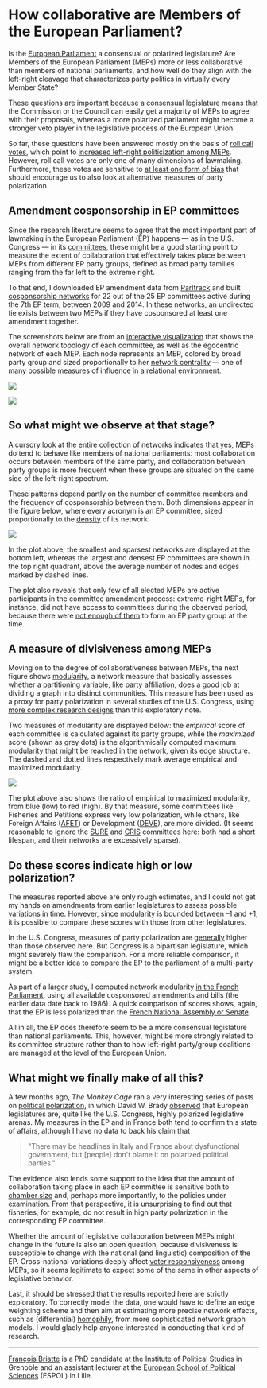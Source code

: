 # How collaborative are Members of the European Parliament?

Is the [European Parliament][ep] a consensual or polarized legislature? Are Members of the European Parliament (MEPs) more or less collaborative than members of national parliaments, and how well do they align with the left-right cleavage that characterizes party politics in virtually every Member State?

These questions are important because a consensual legislature means that the Commission or the Council can easily get a majority of MEPs to agree with their proposals, whereas a more polarized parliament might become a stronger veto player in the legislative process of the European Union.

So far, these questions have been answered mostly on the basis of [roll call votes][votewatch], which point to [increased left-right politicization among MEPs][hix-et-al]. However, roll call votes are only one of many dimensions of lawmaking. Furthermore, these votes are sensitive to [at least one form of bias][rcv] that should encourage us to also look at alternative measures of party polarization.

## Amendment cosponsorship in EP committees

Since the research literature seems to agree that the most important part of lawmaking in the European Parliament (EP) happens — as in the U.S. Congress — in its [committees][ep-committees], these might be a good starting point to measure the extent of collaboration that effectively takes place between MEPs from different EP party groups, defined as broad party families ranging from the far left to the extreme right.

To that end, I downloaded EP amendment data from [Parltrack][parltrack] and built [cosponsorship networks][fowler] for 22 out of the 25 EP committees active during the 7th EP term, between 2009 and 2014. In these networks, an undirected tie exists between two MEPs if they have cosponsored at least one amendment together.

The screenshots below are from an [interactive visualization][epam] that shows the overall network topology of each committee, as well as the egocentric network of each MEP. Each node represents an MEP, colored by broad party group and sized proportionally to her [network centrality](http://toreopsahl.com/tnet/weighted-networks/node-centrality/) — one of many possible measures of influence in a relational environment.

[![](epam-full.png)][epam]

[![](epam-detail.png)][epam-sure]

## So what might we observe at that stage?

A cursory look at the entire collection of networks indicates that yes, MEPs do tend to behave like members of national parliaments: most collaboration occurs between members of the same party, and collaboration between party groups is more frequent when these groups are situated on the same side of the left-right spectrum.

These patterns depend partly on the number of committee members and the frequency of cosponsorship between them. Both dimensions appear in the figure below, where every acronym is an EP committee, sized proportionally to the [density][density] of its network.

![](../plots/density.png)

In the plot above, the smallest and sparsest networks are displayed at the bottom left, whereas the largest and densest EP committees are shown in the top right quadrant, above the average number of nodes and edges marked by dashed lines.

The plot also reveals that only few of all elected MEPs are active participants in the committee amendment process: extreme-right MEPs, for instance, did not have access to committees during the observed period, because there were [not enough of them][tmc-mudde] to form an EP party group at the time.

## A measure of divisiveness among MEPs

Moving on to the degree of collaborativeness between MEPs, the next figure shows [modularity][modularity], a network measure that basically assesses whether a partitioning variable, like party affiliation, does a good job at dividing a graph into distinct communities. This measure has been used as a proxy for party polarization in several studies of the U.S. Congress, using [more complex research designs][kirkland-prq] than this exploratory note.

Two measures of modularity are displayed below: the _empirical_ score of each committee is calculated against its party groups, while the _maximized_ score (shown as grey dots) is the algorithmically computed maximum modularity that might be reached in the network, given its edge structure. The dashed and dotted lines respectively mark average empirical and maximized modularity.

![](../plots/modularity.png)

The plot above also shows the ratio of empirical to maximized modularity, from blue (low) to red (high). By that measure, some committees like Fisheries and Petitions express very low polarization, while others, like Foreign Affairs ([AFET][ep-afet]) or Development ([DEVE][ep-deve]), are more divided. (It seems reasonable to ignore the [SURE][ep-sure] and [CRIS][ep-cris] committees here: both had a short lifespan, and their networks are excessively sparse).

## Do these scores indicate high or low polarization?

The measures reported above are only rough estimates, and I could not get my hands on amendments from earlier legislatures to assess possible variations in time. However, since modularity is bounded between –1 and +1, it is possible to compare these scores with those from other legislatures.

In the U.S. Congress, measures of party polarization are [generally][modularity] higher than those observed here. But Congress is a bipartisan legislature, which might severely flaw the comparison. For a more reliable comparison, it might be a better idea to compare the EP to the parliament of a multi-party system.

As part of a larger study, I computed network modularity [in the French Parliament][neta-slides], using all available cosponsored amendments and bills (the earlier data date back to 1986). A quick comparison of scores shows, again, that the EP is less polarized than the [French National Assembly or Senate][neta-mod].

All in all, the EP does therefore seem to be a more consensual legislature than national parliaments. This, however, might be more strongly related to its committee structure rather than to how left-right party/group coalitions are managed at the level of the European Union.

## What might we finally make of all this?

A few months ago, _The Monkey Cage_ ran a very interesting series of posts on [political polarization][tmc-pol], in which David W. Brady [observed][tmc-brady] that European legislatures are, quite like the U.S. Congress, highly polarized legislative arenas. My measures in the EP and in France both tend to confirm this state of affairs, although I have no data to back his claim that

> "There may be headlines in Italy and France about dysfunctional government, but [people] don't blame it on polarized political parties.".

The evidence also lends some support to the idea that the amount of collaboration taking place in each EP committee is sensitive both to [chamber size][kirkland-size] and, perhaps more importantly, to the policies under examination. From that perspective, it is unsurprising to find out that fisheries, for example, do not result in high party polarization in the corresponding EP committee.

Whether the amount of legislative collaboration between MEPs might change in the future is also an open question, because divisiveness is susceptible to change with the national (and linguistic) composition of the EP. Cross-national variations deeply affect [voter responsiveness][tmc-devries] among MEPs, so it seems legitimate to expect some of the same in other aspects of legislative behavior.

Last, it should be stressed that the results reported here are strictly exploratory. To correctly model the data, one would have to define an edge weighting scheme and then aim at estimating more precise network effects, such as (differential) [homophily][goodreau-et-al], from more sophisticated network graph models. I would gladly help anyone interested in conducting that kind of research.

* * *

[François Briatte](http://f.briatte.org/) is a PhD candidate at the Institute of Political Studies in Grenoble and an assistant lecturer at the [European School of Political Sciences](http://espol-lille.eu/) (ESPOL) in Lille.

<!-- links -->

[ep]: http://www.europarl.europa.eu/
[ep-committees]: http://www.europarl.europa.eu/committees/en/full-list.html
[ep-afet]: http://www.europarl.europa.eu/committees/en/afet/home.html
[ep-deve]: http://www.europarl.europa.eu/committees/en/deve/home.html
[ep-sure]: http://www.europarl.europa.eu/committees/en/sure/home.html
[ep-cris]: http://www.europarl.europa.eu/committees/en/cris/home.html
[epam]: http://briatte.org/epam/
[epam-sure]: http://briatte.org/epam/?co=SURE
[neta-slides]: http://f.briatte.org/research/slides-lawfactory2014/
[neta-mod]: http://f.briatte.org/research/slides-lawfactory2014/#7
[rcv]: http://nikoletayordanova.net/wp-content/uploads/Accepted_manuscript_EPSR.pdf
[hix-et-al]: https://encrypted.google.com/books/about/Democratic_politics_in_the_European_Parl.html?id=aSDg5RV5_w4C
[votewatch]: http://www.votewatch.eu/
[fowler]: http://jhfowler.ucsd.edu/cosponsorship.htm
[kirkland-prq]: http://jhkirkla.wordpress.com/2014/03/29/ideological-heterogeneity-and-legislative-polarization-in-the-united-states/
[kirkland-size]: http://jhkirkla.wordpress.com/2013/08/16/chamber-size-effects-on-the-collaborative-structure-of-legislatures/
[density]: https://en.wikipedia.org/wiki/Network_science#Density
[modularity]: http://people.maths.ox.ac.uk/porterm/papers/modularity_jop.pdf
[goodreau-et-al]: https://www.ncbi.nlm.nih.gov/pmc/articles/PMC2831261/
[parltrack]: http://parltrack.euwiki.org/
[tmc-pol]: http://www.washingtonpost.com/blogs/monkey-cage/wp/2014/01/07/want-to-know-more-about-political-polarization-the-monkey-cage-has-answers-and-questions/
[tmc-brady]: http://www.washingtonpost.com/blogs/monkey-cage/wp/2014/02/17/sure-congress-is-polarized-but-other-legislatures-are-more-so/
[tmc-mudde]: http://www.washingtonpost.com/blogs/monkey-cage/wp/2014/02/11/the-le-pen-wilders-alliance-and-the-european-parliament-plus-ca-change-plus-cest-la-meme/
[tmc-devries]: http://www.washingtonpost.com/blogs/monkey-cage/wp/2014/05/26/are-european-parliamentarians-responsive-to-their-voters/

<!-- XXX words -->
